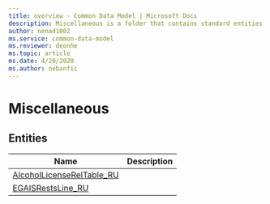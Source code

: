 ```yaml
---
title: overview - Common Data Model | Microsoft Docs
description: Miscellaneous is a folder that contains standard entities related to the Common Data Model.
author: nenad1002
ms.service: common-data-model
ms.reviewer: deonhe
ms.topic: article
ms.date: 4/20/2020
ms.author: nebanfic
---
```


# Miscellaneous


## Entities

|Name|Description|
|---|---|
|[AlcoholLicenseRelTable_RU](AlcoholLicenseRelTable_RU.md)||
|[EGAISRestsLine_RU](EGAISRestsLine_RU.md)||
